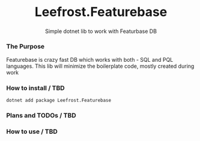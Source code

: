 <big>
  <h1 align="center">Leefrost.Featurebase</h1>
</big>
<p align="center">
  Simple dotnet lib to work with Featurbase DB
</p>

### The Purpose

Featurebase is crazy fast DB which works with both - SQL and PQL languages. This lib will minimize the boilerplate code, mostly created during work

### How to install / TBD

```shell
dotnet add package Leefrost.Featurebase
```

### Plans and TODOs / TBD

### How to use / TBD
